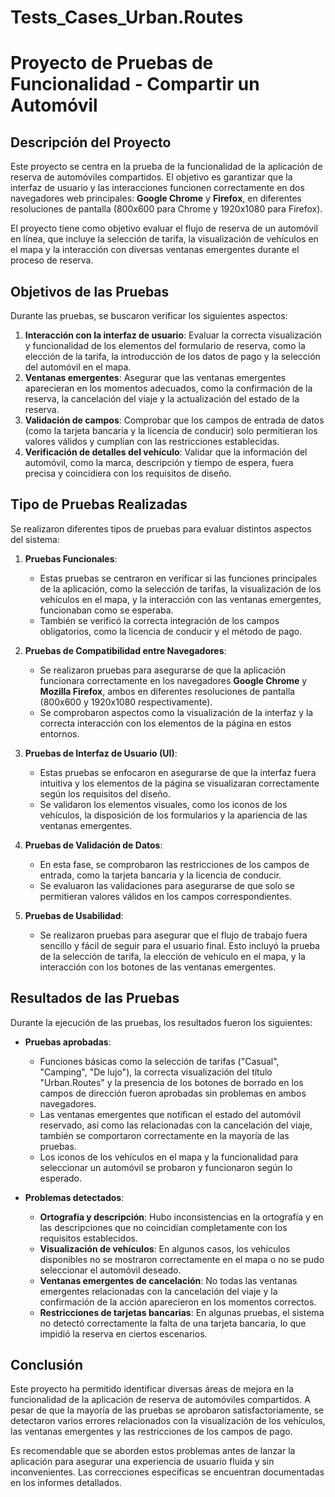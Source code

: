 # Tests_Cases_Urban.Routes
# Proyecto de Pruebas de Funcionalidad - Compartir un Automóvil

## Descripción del Proyecto

Este proyecto se centra en la prueba de la funcionalidad de la aplicación de reserva de automóviles compartidos. El objetivo es garantizar que la interfaz de usuario y las interacciones funcionen correctamente en dos navegadores web principales: **Google Chrome** y **Firefox**, en diferentes resoluciones de pantalla (800x600 para Chrome y 1920x1080 para Firefox).

El proyecto tiene como objetivo evaluar el flujo de reserva de un automóvil en línea, que incluye la selección de tarifa, la visualización de vehículos en el mapa y la interacción con diversas ventanas emergentes durante el proceso de reserva.

## Objetivos de las Pruebas

Durante las pruebas, se buscaron verificar los siguientes aspectos:

1. **Interacción con la interfaz de usuario**: Evaluar la correcta visualización y funcionalidad de los elementos del formulario de reserva, como la elección de la tarifa, la introducción de los datos de pago y la selección del automóvil en el mapa.
2. **Ventanas emergentes**: Asegurar que las ventanas emergentes aparecieran en los momentos adecuados, como la confirmación de la reserva, la cancelación del viaje y la actualización del estado de la reserva.
3. **Validación de campos**: Comprobar que los campos de entrada de datos (como la tarjeta bancaria y la licencia de conducir) solo permitieran los valores válidos y cumplían con las restricciones establecidas.
4. **Verificación de detalles del vehículo**: Validar que la información del automóvil, como la marca, descripción y tiempo de espera, fuera precisa y coincidiera con los requisitos de diseño.

## Tipo de Pruebas Realizadas

Se realizaron diferentes tipos de pruebas para evaluar distintos aspectos del sistema:

1. **Pruebas Funcionales**:
   - Estas pruebas se centraron en verificar si las funciones principales de la aplicación, como la selección de tarifas, la visualización de los vehículos en el mapa, y la interacción con las ventanas emergentes, funcionaban como se esperaba.
   - También se verificó la correcta integración de los campos obligatorios, como la licencia de conducir y el método de pago.

2. **Pruebas de Compatibilidad entre Navegadores**:
   - Se realizaron pruebas para asegurarse de que la aplicación funcionara correctamente en los navegadores **Google Chrome** y **Mozilla Firefox**, ambos en diferentes resoluciones de pantalla (800x600 y 1920x1080 respectivamente).
   - Se comprobaron aspectos como la visualización de la interfaz y la correcta interacción con los elementos de la página en estos entornos.

3. **Pruebas de Interfaz de Usuario (UI)**:
   - Estas pruebas se enfocaron en asegurarse de que la interfaz fuera intuitiva y los elementos de la página se visualizaran correctamente según los requisitos del diseño.
   - Se validaron los elementos visuales, como los iconos de los vehículos, la disposición de los formularios y la apariencia de las ventanas emergentes.

4. **Pruebas de Validación de Datos**:
   - En esta fase, se comprobaron las restricciones de los campos de entrada, como la tarjeta bancaria y la licencia de conducir.
   - Se evaluaron las validaciones para asegurarse de que solo se permitieran valores válidos en los campos correspondientes.

5. **Pruebas de Usabilidad**:
   - Se realizaron pruebas para asegurar que el flujo de trabajo fuera sencillo y fácil de seguir para el usuario final. Esto incluyó la prueba de la selección de tarifa, la elección de vehículo en el mapa, y la interacción con los botones de las ventanas emergentes.

## Resultados de las Pruebas

Durante la ejecución de las pruebas, los resultados fueron los siguientes:

- **Pruebas aprobadas**:
    - Funciones básicas como la selección de tarifas ("Casual", "Camping", "De lujo"), la correcta visualización del título "Urban.Routes" y la presencia de los botones de borrado en los campos de dirección fueron aprobadas sin problemas en ambos navegadores.
    - Las ventanas emergentes que notifican el estado del automóvil reservado, así como las relacionadas con la cancelación del viaje, también se comportaron correctamente en la mayoría de las pruebas.
    - Los iconos de los vehículos en el mapa y la funcionalidad para seleccionar un automóvil se probaron y funcionaron según lo esperado.
  
- **Problemas detectados**:
    - **Ortografía y descripción**: Hubo inconsistencias en la ortografía y en las descripciones que no coincidían completamente con los requisitos establecidos.
    - **Visualización de vehículos**: En algunos casos, los vehículos disponibles no se mostraron correctamente en el mapa o no se pudo seleccionar el automóvil deseado.
    - **Ventanas emergentes de cancelación**: No todas las ventanas emergentes relacionadas con la cancelación del viaje y la confirmación de la acción aparecieron en los momentos correctos.
    - **Restricciones de tarjetas bancarias**: En algunas pruebas, el sistema no detectó correctamente la falta de una tarjeta bancaria, lo que impidió la reserva en ciertos escenarios.

## Conclusión

Este proyecto ha permitido identificar diversas áreas de mejora en la funcionalidad de la aplicación de reserva de automóviles compartidos. A pesar de que la mayoría de las pruebas se aprobaron satisfactoriamente, se detectaron varios errores relacionados con la visualización de los vehículos, las ventanas emergentes y las restricciones de los campos de pago.

Es recomendable que se aborden estos problemas antes de lanzar la aplicación para asegurar una experiencia de usuario fluida y sin inconvenientes. Las correcciones específicas se encuentran documentadas en los informes detallados.



